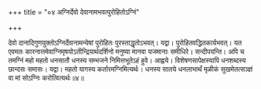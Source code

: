 +++
title = "०४ अग्निर्देवो देवानामभवत्पुरोहितोऽग्निं"

+++

देवो दानादिगुणयुक्तोऽग्निर्देवानामन्येषां पुरोहितः पुरस्ताद्धृतोऽभवत्। यद्वा। पुरोहितवद्धितकार्यभवत्। यत एवमतः कारनात्तमेवाग्निमृषयोऽतीन्द्रियार्थदर्शिनो मनुष्या मानवा यजमानाः समीधिरे। सन्दीपयन्ति। अपि च तमग्निं महो महतो धनसातौ धनस्य सम्भजने निमित्तभूतेऽहं हुवे। आह्वये। विशेषणसापेक्षस्यापि धनशब्दस्य छान्दसः समासः। यद्वा। महतो यागस्य कर्तारमग्निमित्यर्थः। धनस्य सातये धनलाभार्थं मृळीकं सुखमेतत्सञ्ज्ञं वा मां सोऽग्निः करोत्वित्यर्थः॥४॥